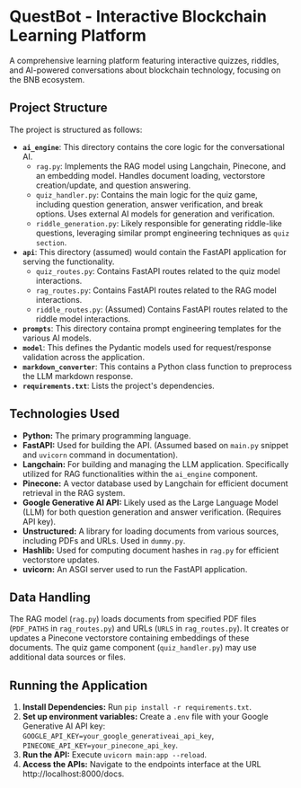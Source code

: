 # QuestBot - Interactive Blockchain Learning Platform

A comprehensive learning platform featuring interactive quizzes, riddles, and AI-powered conversations about blockchain technology, focusing on the BNB ecosystem.

## Project Structure

The project is structured as follows:

* **`ai_engine`**: This directory contains the core logic for the conversational AI.
    * `rag.py`: Implements the RAG model using Langchain, Pinecone, and an embedding model.  Handles document loading, vectorstore creation/update, and question answering.
    * `quiz_handler.py`: Contains the main logic for the quiz game, including question generation, answer verification, and break options.  Uses external AI models for generation and verification.
    * `riddle_generation.py`: Likely responsible for generating riddle-like questions, leveraging similar prompt engineering techniques as `quiz section`.
* **`api`**: This directory (assumed) would contain the FastAPI application for serving the functionality.
    * `quiz_routes.py`:  Contains FastAPI routes related to the quiz model interactions.
    * `rag_routes.py`:  Contains FastAPI routes related to the RAG model interactions.
    *  `riddle_routes.py`: (Assumed) Contains FastAPI routes related to the riddle model interactions.
* **`prompts`**: This directory  containa prompt engineering templates for the various AI models.
* **`model`**:  This defines the Pydantic models used for request/response validation across the application.
* **`markdown_converter`**: This contains a Python class function to preprocess the LLM markdown response.
* **`requirements.txt`**: Lists the project's dependencies.


## Technologies Used

* **Python:** The primary programming language.
* **FastAPI:**  Used for building the API. (Assumed based on `main.py` snippet and `uvicorn` command in documentation).
* **Langchain:**  For building and managing the LLM application. Specifically utilized for RAG functionalities within the `ai_engine` component.
* **Pinecone:** A vector database used by Langchain for efficient document retrieval in the RAG system.
* **Google Generative AI API:** Likely used as the Large Language Model (LLM) for both question generation and answer verification.  (Requires API key).
* **Unstructured:** A library for loading documents from various sources, including PDFs and URLs.  Used in `dummy.py`.
* **Hashlib:** Used for computing document hashes in `rag.py` for efficient vectorstore updates.
* **uvicorn:** An ASGI server used to run the FastAPI application.


## Data Handling

The RAG model (`rag.py`) loads documents from specified PDF files (`PDF_PATHS` in `rag_routes.py`) and URLs (`URLS` in `rag_routes.py`). It creates or updates a Pinecone vectorstore containing embeddings of these documents.  The quiz game component (`quiz_handler.py`) may use additional data sources or files.


## Running the Application

1. **Install Dependencies:**  Run `pip install -r requirements.txt`.
2. **Set up environment variables:** Create a `.env` file with your Google Generative AI API key:  `GOOGLE_API_KEY=your_google_generativeai_api_key`, `PINECONE_API_KEY=your_pinecone_api_key`.
3. **Run the API:** Execute `uvicorn main:app --reload`.
4. **Access the APIs:** Navigate to the endpoints interface at the URL  http://localhost:8000/docs.
